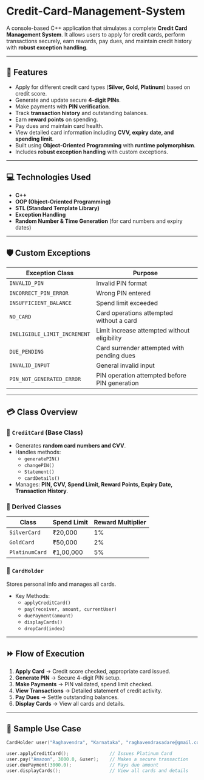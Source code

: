 # Credit-Card-Management-System  
A console-based C++ application that simulates a complete **Credit Card Management System**. It allows users to apply for credit cards, perform transactions securely, earn rewards, pay dues, and maintain credit history with **robust exception handling**.  

---

## 🚀 Features  
- Apply for different credit card types (**Silver, Gold, Platinum**) based on credit score.  
- Generate and update secure **4-digit PINs**.  
- Make payments with **PIN verification**.  
- Track **transaction history** and outstanding balances.  
- Earn **reward points** on spending.  
- Pay dues and maintain card health.  
- View detailed card information including **CVV, expiry date, and spending limit**.  
- Built using **Object-Oriented Programming** with **runtime polymorphism**.  
- Includes **robust exception handling** with custom exceptions.  

---

## 💻 Technologies Used  
- **C++**  
- **OOP (Object-Oriented Programming)**  
- **STL (Standard Template Library)**  
- **Exception Handling**  
- **Random Number & Time Generation** (for card numbers and expiry dates)  

---

## 🛡️ Custom Exceptions  

| Exception Class            | Purpose |
|-----------------------------|---------|
| `INVALID_PIN`               | Invalid PIN format |
| `INCORRECT_PIN_ERROR`       | Wrong PIN entered |
| `INSUFFICIENT_BALANCE`      | Spend limit exceeded |
| `NO_CARD`                   | Card operations attempted without a card |
| `INELIGIBLE_LIMIT_INCREMENT`| Limit increase attempted without eligibility |
| `DUE_PENDING`               | Card surrender attempted with pending dues |
| `INVALID_INPUT`             | General invalid input |
| `PIN_NOT_GENERATED_ERROR`   | PIN operation attempted before PIN generation |

---

## 💳 Class Overview  

### 🔹 `CreditCard` (Base Class)  
- Generates **random card numbers and CVV**.  
- Handles methods:  
  - `generatePIN()`  
  - `changePIN()`  
  - `Statement()`  
  - `cardDetails()`  
- Manages: **PIN, CVV, Spend Limit, Reward Points, Expiry Date, Transaction History**.  

### 🔹 Derived Classes  
| Class          | Spend Limit | Reward Multiplier |
|----------------|-------------|-------------------|
| `SilverCard`   | ₹20,000     | 1% |
| `GoldCard`     | ₹50,000     | 2% |
| `PlatinumCard` | ₹1,00,000   | 5% |

### 🔹 `CardHolder`  
Stores personal info and manages all cards.  
- Key Methods:  
  - `applyCreditCard()`  
  - `pay(receiver, amount, currentUser)`  
  - `duePayment(amount)`  
  - `displayCards()`  
  - `dropCard(index)`  

---

## ⏩ Flow of Execution  
1. **Apply Card** → Credit score checked, appropriate card issued.  
2. **Generate PIN** → Secure 4-digit PIN setup.  
3. **Make Payments** → PIN validated, spend limit checked.  
4. **View Transactions** → Detailed statement of credit activity.  
5. **Pay Dues** → Settle outstanding balances.  
6. **Display Cards** → View all cards and details.  

---

## 🎯 Sample Use Case  

```cpp
CardHolder user("Raghavendra", "Karnataka", "raghavendrasadare@gmail.com", "9380616288", 900);

user.applyCreditCard();               // Issues Platinum Card  
user.pay("Amazon", 3000.0, &user);    // Makes a secure transaction  
user.duePayment(3000.0);              // Pays due amount  
user.displayCards();                  // View all cards and details  
